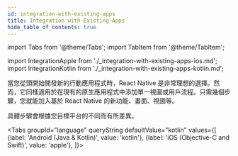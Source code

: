 ```yaml
---
id: integration-with-existing-apps
title: Integration with Existing Apps
hide_table_of_contents: true
---
```


import Tabs from '@theme/Tabs'; import TabItem from '@theme/TabItem';

import IntegrationApple from './\_integration-with-existing-apps-ios.md'; import
IntegrationKotlin from './\_integration-with-existing-apps-kotlin.md';

當您從頭開始開發新的行動應用程式時，React Native 是非常理想的選擇。然而，它同樣適用於在現有的原生應用程式中添加單一視圖或用戶流程。只需幾個步驟，您就能加入基於 React Native 的新功能、畫面、視圖等。

具體步驟會根據您目標平台的不同而有所差異。

<Tabs groupId="language" queryString defaultValue="kotlin" values={[ {label: 'Android (Java & Kotlin)', value: 'kotlin'}, {label: 'iOS (Objective-C and Swift)', value: 'apple'}, ]}>

<TabItem value="kotlin">

<IntegrationKotlin />

</TabItem>
<TabItem value="apple">

<IntegrationApple />

</TabItem>
</Tabs>